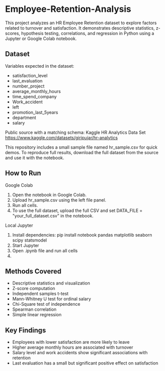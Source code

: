 # Employee-Retention-Analysis
This project analyzes an HR Employee Retention dataset to explore factors related to turnover and satisfaction. It demonstrates descriptive statistics, z-scores, hypothesis testing, correlations, and regression in Python using a Jupyter or Google Colab notebook.

## Dataset
Variables expected in the dataset:
- satisfaction_level
- last_evaluation
- number_project
- average_monthly_hours
- time_spend_company
- Work_accident
- left
- promotion_last_5years
- department
- salary

Public source with a matching schema:
Kaggle HR Analytics Data Set  
https://www.kaggle.com/datasets/giripujar/hr-analytics

This repository includes a small sample file named hr_sample.csv for quick demos. To reproduce full results, download the full dataset from the source and use it with the notebook.

## How to Run

Google Colab
1. Open the notebook in Google Colab.  
2. Upload hr_sample.csv using the left file panel.  
3. Run all cells.  
4. To use the full dataset, upload the full CSV and set DATA_FILE = "your_full_dataset.csv" in the notebook.

Local Jupyter
1. Install dependencies: pip install notebook pandas matplotlib seaborn scipy statsmodel
2. Start Jupyter
3. Open .ipynb file and run all cells
4. 
## Methods Covered
- Descriptive statistics and visualization
- Z-score computation
- Independent samples t-test
- Mann-Whitney U test for ordinal salary
- Chi-Square test of independence
- Spearman correlation
- Simple linear regression

## Key Findings
- Employees with lower satisfaction are more likely to leave
- Higher average monthly hours are associated with turnover
- Salary level and work accidents show significant associations with retention
- Last evaluation has a small but significant positive effect on satisfaction
